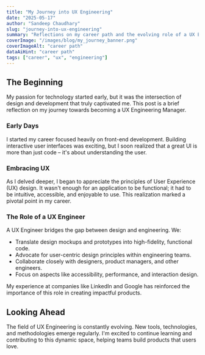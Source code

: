 ```yaml
---
title: "My Journey into UX Engineering"
date: "2025-05-17"
author: "Sandeep Chaudhary"
slug: "journey-into-ux-engineering"
summary: "Reflections on my career path and the evolving role of a UX Engineer."
coverImage: "/images/blog/my_journey_banner.png"
coverImageAlt: "career path"
dataAiHint: "career path"
tags: ["career", "ux", "engineering"]
---
```


## The Beginning

My passion for technology started early, but it was the intersection of design and development that truly captivated me. This post is a brief reflection on my journey towards becoming a UX Engineering Manager.

### Early Days

I started my career focused heavily on front-end development. Building interactive user interfaces was exciting, but I soon realized that a great UI is more than just code – it's about understanding the user.

### Embracing UX

As I delved deeper, I began to appreciate the principles of User Experience (UX) design. It wasn't enough for an application to be functional; it had to be intuitive, accessible, and enjoyable to use. This realization marked a pivotal point in my career.

### The Role of a UX Engineer

A UX Engineer bridges the gap between design and engineering. We:
-   Translate design mockups and prototypes into high-fidelity, functional code.
-   Advocate for user-centric design principles within engineering teams.
-   Collaborate closely with designers, product managers, and other engineers.
-   Focus on aspects like accessibility, performance, and interaction design.

My experience at companies like LinkedIn and Google has reinforced the importance of this role in creating impactful products.

## Looking Ahead

The field of UX Engineering is constantly evolving. New tools, technologies, and methodologies emerge regularly. I'm excited to continue learning and contributing to this dynamic space, helping teams build products that users love.
